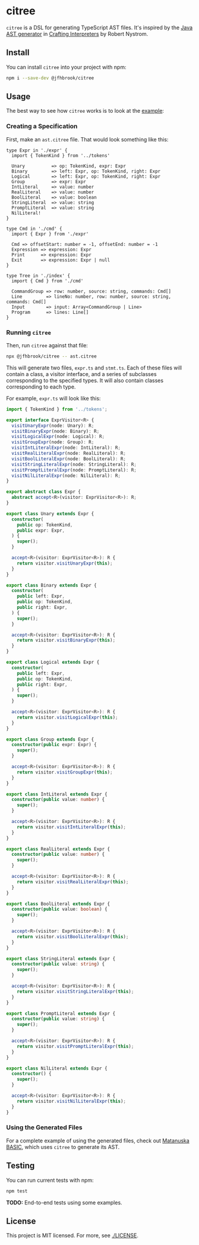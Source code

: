 # citree

`citree` is a DSL for generating TypeScript AST files. It's inspired by the
[Java AST generator](https://craftinginterpreters.com/representing-code.html#metaprogramming-the-trees)
in [Crafting Interpreters](https://craftinginterpreters.com/index.html) by
Robert Nystrom.

## Install

You can install `citree` into your project with npm:

```sh
npm i --save-dev @jfhbrook/citree
```

## Usage

The best way to see how `citree` works is to look at the
[example](./example/ast.citree):

### Creating a Specification

First, make an `ast.citree` file. That would look something like this:

```
type Expr in './expr' {
  import { TokenKind } from '../tokens'

  Unary          => op: TokenKind, expr: Expr
  Binary         => left: Expr, op: TokenKind, right: Expr
  Logical        => left: Expr, op: TokenKind, right: Expr
  Group          => expr: Expr
  IntLiteral     => value: number
  RealLiteral    => value: number
  BoolLiteral    => value: boolean
  StringLiteral  => value: string
  PromptLiteral  => value: string
  NilLiteral!
}

type Cmd in './cmd' {
  import { Expr } from './expr'

  Cmd => offsetStart: number = -1, offsetEnd: number = -1
  Expression => expression: Expr
  Print      => expression: Expr
  Exit       => expression: Expr | null
}

type Tree in './index' {
  import { Cmd } from './cmd'

  CommandGroup => row: number, source: string, commands: Cmd[]
  Line         => lineNo: number, row: number, source: string, commands: Cmd[]
  Input        => input: Array<CommandGroup | Line>
  Program      => lines: Line[]
}

```

### Running `citree`

Then, run `citree` against that file:

```sh
npx @jfhbrook/citree -- ast.citree
```

This will generate two files, `expr.ts` and `stmt.ts`. Each of these files
will contain a class, a visitor interface, and a series of subclasses
corresponding to the specified types. It will also contain classes
corresponding to each type.

For example, `expr.ts` will look like this:

```typescript
import { TokenKind } from '../tokens';

export interface ExprVisitor<R> {
  visitUnaryExpr(node: Unary): R;
  visitBinaryExpr(node: Binary): R;
  visitLogicalExpr(node: Logical): R;
  visitGroupExpr(node: Group): R;
  visitIntLiteralExpr(node: IntLiteral): R;
  visitRealLiteralExpr(node: RealLiteral): R;
  visitBoolLiteralExpr(node: BoolLiteral): R;
  visitStringLiteralExpr(node: StringLiteral): R;
  visitPromptLiteralExpr(node: PromptLiteral): R;
  visitNilLiteralExpr(node: NilLiteral): R;
}

export abstract class Expr {
  abstract accept<R>(visitor: ExprVisitor<R>): R;
}

export class Unary extends Expr {
  constructor(
    public op: TokenKind,
    public expr: Expr,
  ) {
    super();
  }

  accept<R>(visitor: ExprVisitor<R>): R {
    return visitor.visitUnaryExpr(this);
  }
}

export class Binary extends Expr {
  constructor(
    public left: Expr,
    public op: TokenKind,
    public right: Expr,
  ) {
    super();
  }

  accept<R>(visitor: ExprVisitor<R>): R {
    return visitor.visitBinaryExpr(this);
  }
}

export class Logical extends Expr {
  constructor(
    public left: Expr,
    public op: TokenKind,
    public right: Expr,
  ) {
    super();
  }

  accept<R>(visitor: ExprVisitor<R>): R {
    return visitor.visitLogicalExpr(this);
  }
}

export class Group extends Expr {
  constructor(public expr: Expr) {
    super();
  }

  accept<R>(visitor: ExprVisitor<R>): R {
    return visitor.visitGroupExpr(this);
  }
}

export class IntLiteral extends Expr {
  constructor(public value: number) {
    super();
  }

  accept<R>(visitor: ExprVisitor<R>): R {
    return visitor.visitIntLiteralExpr(this);
  }
}

export class RealLiteral extends Expr {
  constructor(public value: number) {
    super();
  }

  accept<R>(visitor: ExprVisitor<R>): R {
    return visitor.visitRealLiteralExpr(this);
  }
}

export class BoolLiteral extends Expr {
  constructor(public value: boolean) {
    super();
  }

  accept<R>(visitor: ExprVisitor<R>): R {
    return visitor.visitBoolLiteralExpr(this);
  }
}

export class StringLiteral extends Expr {
  constructor(public value: string) {
    super();
  }

  accept<R>(visitor: ExprVisitor<R>): R {
    return visitor.visitStringLiteralExpr(this);
  }
}

export class PromptLiteral extends Expr {
  constructor(public value: string) {
    super();
  }

  accept<R>(visitor: ExprVisitor<R>): R {
    return visitor.visitPromptLiteralExpr(this);
  }
}

export class NilLiteral extends Expr {
  constructor() {
    super();
  }

  accept<R>(visitor: ExprVisitor<R>): R {
    return visitor.visitNilLiteralExpr(this);
  }
}

```

### Using the Generated Files

For a complete example of using the generated files, check out
[Matanuska BASIC](https://github.com/jfhbrook/matanuska), which uses `citree`
to generate its AST.

## Testing

You can run current tests with npm:

```sh
npm test
```

**TODO:** End-to-end tests using some examples.

## License

This project is MIT licensed. For more, see [./LICENSE](./LICENSE).
